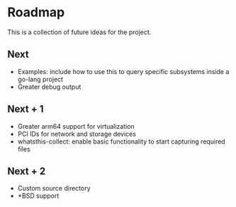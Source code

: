 # Roadmap

This is a collection of future ideas for the project.

## Next

* Examples: include how to use this to query specific subsystems inside a
  go-lang project
* Greater debug output

## Next + 1

* Greater arm64 support for virtualization
* PCI IDs for network and storage devices
* whatsthis-collect: enable basic functionality to start capturing required
  files

## Next + 2

* Custom source directory
* *BSD support
